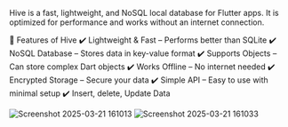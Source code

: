 Hive is a fast, lightweight, and NoSQL local database for Flutter apps. It is optimized for performance and works without an internet connection.

🚀 Features of Hive
✔️ Lightweight & Fast – Performs better than SQLite
✔️ NoSQL Database – Stores data in key-value format
✔️ Supports Objects – Can store complex Dart objects
✔️ Works Offline – No internet needed
✔️ Encrypted Storage – Secure your data
✔️ Simple API – Easy to use with minimal setup
✔️ Insert, delete, Update Data

![Screenshot 2025-03-21 161013](https://github.com/user-attachments/assets/f819730d-b39a-4f6c-b62c-3edd557e4589)
![Screenshot 2025-03-21 161033](https://github.com/user-attachments/assets/19150cd5-8b5d-4024-8e36-20ee11cd2c1f)
